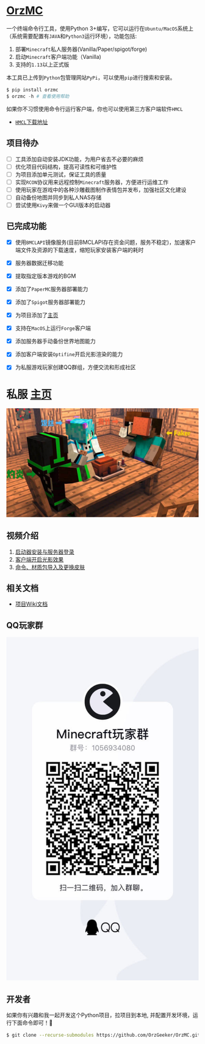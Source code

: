 # [OrzMC](https://github.com/OrzGeeker/OrzMC)

一个终端命令行工具，使用Python 3+编写，它可以运行在`Ubuntu/MacOS`系统上（系统需要配置有`JAVA`和`Python3`运行环境），功能包括:

1. 部署`Minecraft`私人服务器(Vanilla/Paper/spigot/forge)
2. 启动`Minecraft`客户端功能（Vanilla)
3. 支持的`1.13`以上正式版

本工具已上传到`Python`包管理网站`PyPi`，可以使用`pip`进行搜索和安装。

```python
$ pip install orzmc
$ orzmc -h # 查看使用帮助
```

如果你不习惯使用命令行运行客户端，你也可以使用第三方客户端软件`HMCL`

- [`HMCL`下载地址](https://github.com/huanghongxun/HMCL/releases)

## 项目待办

- [ ] 工具添加自动安装JDK功能，为用户省去不必要的麻烦
- [ ] 优化项目代码结构，提高可读性和可维护性
- [ ] 为项目添加单元测试，保证工具的质量
- [ ] 实现`RCON`协议用来远程控制`Minecraft`服务器，方便进行运维工作
- [ ] 使用玩家在游戏中的各种沙雕截图制作表情包并发布，加强社区文化建设
- [ ] 自动备份地图并同步到私人NAS存储
- [ ] 尝试使用`Kivy`来做一个GUI版本的启动器

## 已完成功能

- [x] 使用`BMCLAPI`镜像服务(目前BMCLAPI存在资金问题，服务不稳定)，加速客户端文件及资源的下载速度，缩短玩家安装客户端的耗时
- [x] 服务器数据迁移功能
- [x] 提取指定版本游戏的BGM
- [x] 添加了`PaperMC`服务器部署能力
- [x] 添加了`Spigot`服务器部署能力
- [x] 为项目添加了[主页](https://minecraft.jokerhub.cn)
- [x] 支持在`MacOS`上运行`Forge`客户端
- [x] 添加服务器手动备份世界地图能力
- [x] 添加客户端安装`Optifine`开启光影渲染的能力
- [x] 为私服游戏玩家创建QQ群组，方便交流和形成社区


# 私服 **[主页](https://minecraft.jokerhub.cn)**

![logo](images/server_member.jpg)

## 视频介绍

1. [启动器安装与服务器登录](https://www.bilibili.com/video/BV1nK4y1f7Yh/)
2. [客户端开启光影效果](https://www.bilibili.com/video/BV1sz4y1k7Hm/)
3. [命令、材质包导入及更换皮肤](https://www.bilibili.com/video/BV18A411x7EH)

## 相关文档

- [项目Wiki文档](https://github.com/OrzGeeker/OrzMC/wiki/%E4%B8%BB%E9%A1%B5)

## QQ玩家群

![Minecraft Group](images/minecraft_qq_group.jpg)

## 开发者

如果你有兴趣和我一起开发这个Python项目，拉项目到本地, 并配置开发环境，运行下面命令即可！🤒

```bash
$ git clone --recurse-submodules https://github.com/OrzGeeker/OrzMC.git && cd OrzMC && ./config_orzmc_dev && pipenv shell
```